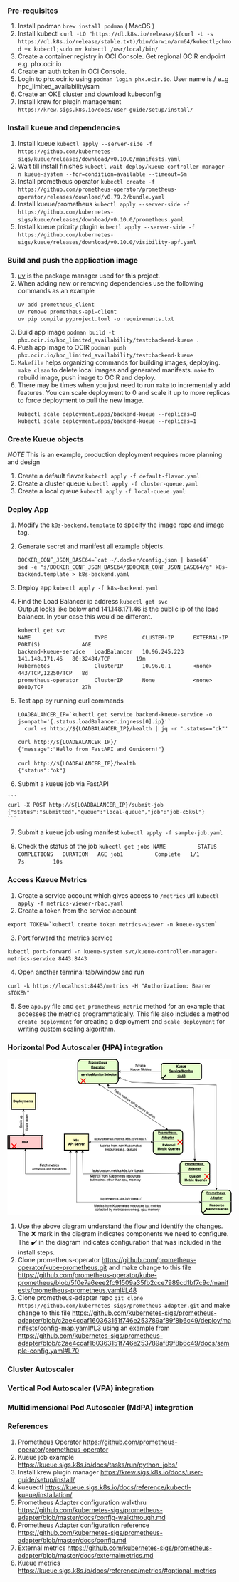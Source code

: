 ### Pre-requisites 
1. Install podman `brew install podman` ( MacOS )
2. Install kubectl `curl -LO "https://dl.k8s.io/release/$(curl -L -s https://dl.k8s.io/release/stable.txt)/bin/darwin/arm64/kubectl;chmod +x kubectl;sudo mv kubectl /usr/local/bin/`
3. Create a container registry in OCI Console. Get regional OCIR endpoint e.g. phx.ocir.io
4. Create an auth token in OCI Console.
5. Login to phx.ocir.io using `podman login phx.ocir.io`. User name is <tenancy>/<OCI-user-name> e..g hpc_limited_availability/sam
6. Create an OKE cluster and download kubeconfig
7. Install krew for plugin management `https://krew.sigs.k8s.io/docs/user-guide/setup/install/`

### Install kueue and dependencies
1. Install kueue `kubectl apply --server-side -f https://github.com/kubernetes-sigs/kueue/releases/download/v0.10.0/manifests.yaml`
2. Wait till install finishes `kubectl wait deploy/kueue-controller-manager -n kueue-system --for=condition=available --timeout=5m`
3. Install prometheus operator `kubectl create -f https://github.com/prometheus-operator/prometheus-operator/releases/download/v0.79.2/bundle.yaml`
4. Install kueue/prometheus `kubectl apply --server-side -f https://github.com/kubernetes-sigs/kueue/releases/download/v0.10.0/prometheus.yaml`
5. Install kueue priority plugin `kubectl apply --server-side -f https://github.com/kubernetes-sigs/kueue/releases/download/v0.10.0/visibility-apf.yaml`

### Build and push the application image
1. [uv](https://docs.astral.sh/uv/getting-started/installation/) is the package manager used for this project.
2. When adding new or removing dependencies use the following commands as an example
   ```
   uv add prometheus_client
   uv remove prometheus-api-client
   uv pip compile pyproject.toml -o requirements.txt
   ```
3. Build app image `podman build -t phx.ocir.io/hpc_limited_availability/test:backend-kueue .`
4. Push app image to OCIR `podman push phx.ocir.io/hpc_limited_availability/test:backend-kueue`
5. `Makefile` helps organizing commands for building images, deploying. `make clean` to delete local images and generated manifests. `make` to rebuild image, push image to OCIR and deploy.
6. There may be times when you just need to run `make` to incrementally add features. You can scale deployment to 0 and scale it up to more replicas to force deployment to pull the new image. 
   ```
   kubectl scale deployment.apps/backend-kueue --replicas=0
   kubectl scale deployment.apps/backend-kueue --replicas=1
   ```

### Create Kueue objects
*NOTE* This is an example, production deployment requires more planning and design
1. Create a default flavor `kubectl apply -f default-flavor.yaml`
2. Create a cluster queue `kubectl apply -f cluster-queue.yaml`
3. Create a local queue `kubectl apply -f local-queue.yaml`

### Deploy App
1. Modify the `k8s-backend.template` to specify the image repo and image tag.
2. Generate secret and manifest all example objects.
    ```
    DOCKER_CONF_JSON_BASE64=`cat ~/.docker/config.json | base64`
    sed -e "s/DOCKER_CONF_JSON_BASE64/$DOCKER_CONF_JSON_BASE64/g" k8s-backend.template > k8s-backend.yaml
    ```
 3. Deploy app `kubectl apply -f k8s-backend.yaml`
 4. Find the Load Balancer ip address `kubectl get svc`    
    Output looks like below and 141.148.171.46 is the public ip of the load balancer. In your case this would be different.
    ```
    kubectl get svc
    NAME                    TYPE           CLUSTER-IP      EXTERNAL-IP      PORT(S)             AGE
    backend-kueue-service   LoadBalancer   10.96.245.223   141.148.171.46   80:32484/TCP        19m
    kubernetes              ClusterIP      10.96.0.1       <none>           443/TCP,12250/TCP   8d
    prometheus-operator     ClusterIP      None            <none>           8080/TCP            27h
    ```
 5. Test app by running curl commands

    ```
    LOADBALANCER_IP=`kubectl get service backend-kueue-service -o jsonpath='{.status.loadBalancer.ingress[0].ip}'`
	  curl -s http://${LOADBALANCER_IP}/health | jq -r '.status=="ok"'
    ```

    ```
    curl http://${LOADBALANCER_IP}/
    {"message":"Hello from FastAPI and Gunicorn!"}

    curl http://${LOADBALANCER_IP}/health
    {"status":"ok"}    
    ```
  6. Submit a kueue job via FastAPI

    ```
    curl -X POST http://${LOADBALANCER_IP}/submit-job
    {"status":"submitted","queue":"local-queue","job":"job-c5k6l"}    
    ```
  7. Submit a kueue job using manifest `kubectl apply -f sample-job.yaml`

  8. Check the status of the job
    ```
    kubectl get jobs
    NAME          STATUS     COMPLETIONS   DURATION   AGE
    job1          Complete   1/1           7s         10s
    ```

### Access Kueue Metrics
1. Create a service account which gives access to `/metrics` url `kubectl apply -f metrics-viewer-rbac.yaml`
2. Create a token from the service account 
```
export TOKEN=`kubectl create token metrics-viewer -n kueue-system`
```
3. Port forward the metrics service
```
kubectl port-forward -n kueue-system svc/kueue-controller-manager-metrics-service 8443:8443
```
4. Open another terminal tab/window and run
```
curl -k https://localhost:8443/metrics -H "Authorization: Bearer $TOKEN"
```
5. See `app.py` file and `get_prometheus_metric` method for an example that accesses the metrics programmatically. This file also includes a method `create_deployment` for creating a deployment and `scale_deployment` for writing custom scaling algorithm.

### Horizontal Pod Autoscaler (HPA) integration
![diagram](images/HPACustomMetrics.png)
1. Use the above diagram understand the flow and identify the changes. The :x: mark in the diagram indicates components we need to configure. The :heavy_check_mark: in the diagram indicates configuration that was included in the install steps.
2. Clone prometheus-operator https://github.com/prometheus-operator/kube-prometheus.git and make change to this file  https://github.com/prometheus-operator/kube-prometheus/blob/5f0e7a6eee2fc91509a35fb2cce7989cd1bf7c9c/manifests/prometheus-prometheus.yaml#L48
3. Clone prometheus-adapter repo `git clone https://github.com/kubernetes-sigs/prometheus-adapter.git` and make change to this file https://github.com/kubernetes-sigs/prometheus-adapter/blob/c2ae4cdaf160363151f746e253789af89f8b6c49/deploy/manifests/config-map.yaml#L3 using an example from https://github.com/kubernetes-sigs/prometheus-adapter/blob/c2ae4cdaf160363151f746e253789af89f8b6c49/docs/sample-config.yaml#L70

### Cluster Autoscaler

### Vertical Pod Autoscaler (VPA) integration

### Multidimensional Pod Autoscaler (MdPA) integration

### References
1. Prometheus Operator https://github.com/prometheus-operator/prometheus-operator
2. Kueue job example https://kueue.sigs.k8s.io/docs/tasks/run/python_jobs/
3. Install krew plugin manager https://krew.sigs.k8s.io/docs/user-guide/setup/install/
4. kueuectl https://kueue.sigs.k8s.io/docs/reference/kubectl-kueue/installation/
5. Prometheus Adapter configuration walkthru https://github.com/kubernetes-sigs/prometheus-adapter/blob/master/docs/config-walkthrough.md
6. Prometheus Adapter configuration reference https://github.com/kubernetes-sigs/prometheus-adapter/blob/master/docs/config.md
7. External metrics https://github.com/kubernetes-sigs/prometheus-adapter/blob/master/docs/externalmetrics.md
8. Kueue metrics https://kueue.sigs.k8s.io/docs/reference/metrics/#optional-metrics
